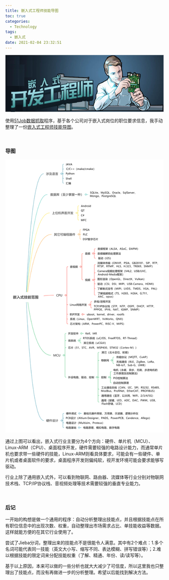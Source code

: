 ```yaml
---
title: 嵌入式工程师技能导图
toc: true
categories:
  - Technology
tags:
  - 嵌入式
date: 2021-02-04 23:32:51
---
```



![cover.jpg](/resources/embedded_skills/cover.jpg)

使用[51Job数据抓取](/Technology/51Job数据抓取/)程序，基于各个公司对于嵌入式岗位的职位要求信息，我手动整理了一份[嵌入式工程师技能导图](/resources/embedded_skills/嵌入式工程师技能导图.xmind)。

<!--more-->

<br/>

### 导图

![嵌入式工程师技能导图.svg](/resources/embedded_skills/嵌入式工程师技能导图.svg)

通过上图可以看出，嵌入式行业主要分为4个方向：硬件、单片机（MCU）、Linux-ARM（CPU）、桌面程序开发，硬件需要较强的电路设计能力，而通常单片机也要求带一些硬件的技能，Linux-ARM则看具体要求，可能会有一些硬件、单片机或者桌面软件的要求，桌面程序开发则偏纯软，视开发环境可能会要求能够写驱动。

行业上除了通用嵌入式外，可以看到物联网、路由器、流媒体等行业分别对物联网技术栈、TCP/IP协议栈、音视频处理等技术需要较强的垂直专业能力。

<br/>

### 后记

一开始的构想是做一个通用的程序：自动分析整理出技能点，并且根据技能点在所有职位信息中的出现次数、权重，自动整理出市场需求占比、单技能收益等数据。这样就能方便的在其它行业使用了。

尝试了Jieba分词，整理出来的技能点不是很能令人满意。其中有2个难点：1.多个名词可能代表同一技能（英文大小写、缩写不同、表达模糊、拼写错误等）；2.难以根据技能的限定词来分配技能权重（了解、精通、年份、读/读写等）。

基于以上原因，本来可以做的一些分析也就大大减少了可信度，所以这里我也只整理出了技能点，而没有再做进一步的分析整理。希望以后能找到解决方法。